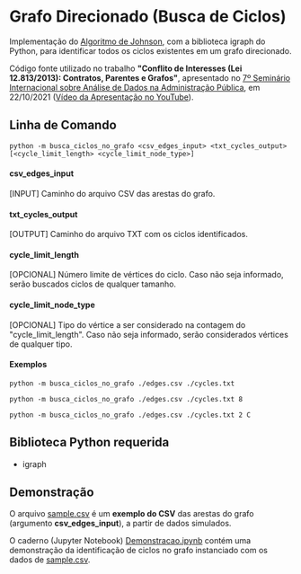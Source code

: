 # Grafo Direcionado (Busca de Ciclos)
Implementação do [Algoritmo de Johnson](https://www.cs.tufts.edu/comp/150GA/homeworks/hw1/Johnson%2075.PDF), com a biblioteca igraph do Python, para identificar todos os ciclos existentes em um grafo direcionado.

Código fonte utilizado no trabalho **"Conflito de Interesses (Lei 12.813/2013): Contratos, Parentes e Grafos"**, apresentado no [7º Seminário Internacional sobre Análise de Dados na Administração Pública](https://brasildigital.gov.br), em 22/10/2021 ([Vídeo da Apresentação no YouTube](https://youtu.be/1E8XQG6crtg?t=3116)).

## Linha de Comando
`python -m busca_ciclos_no_grafo <csv_edges_input> <txt_cycles_output> [<cycle_limit_length> <cycle_limit_node_type>]`

#### csv_edges_input
[INPUT] Caminho do arquivo CSV das arestas do grafo.

#### txt_cycles_output
[OUTPUT] Caminho do arquivo TXT com os ciclos identificados.

#### cycle_limit_length
[OPCIONAL] Número limite de vértices do ciclo. Caso não seja informado, serão buscados ciclos de qualquer tamanho.

#### cycle_limit_node_type
[OPCIONAL] Tipo do vértice a ser considerado na contagem do "cycle_limit_length". Caso não seja informado, serão considerados vértices de qualquer tipo.

#### Exemplos
`python -m busca_ciclos_no_grafo ./edges.csv ./cycles.txt`

`python -m busca_ciclos_no_grafo ./edges.csv ./cycles.txt 8`

`python -m busca_ciclos_no_grafo ./edges.csv ./cycles.txt 2 C`

## Biblioteca Python requerida
* igraph

## Demonstração
O arquivo [sample.csv](notebook/sample.csv) é um **exemplo do CSV** das arestas do grafo (argumento **csv_edges_input**), a partir de dados simulados. 

O caderno (Jupyter Notebook) [Demonstracao.ipynb](notebook/Demonstracao.ipynb) contém uma demonstração da identificação de ciclos no grafo instanciado com os dados de [sample.csv](notebook/sample.csv).

